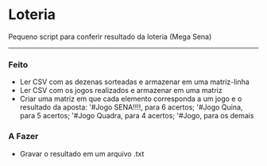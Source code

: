 # Loteria
Pequeno script para conferir resultado da loteria (Mega Sena)

---
### Feito
- Ler CSV com as dezenas sorteadas e armazenar em uma matriz-linha
- Ler CSV com os jogos realizados e armazenar em uma matriz
- Criar uma matriz em que cada elemento corresponda a um jogo e o resultado da aposta:
'#Jogo SENA!!!!, para 6 acertos; '#Jogo Quina, para 5 acertos; '#Jogo Quadra, para 4 acertos;
'#Jogo, para os demais

### A Fazer
- Gravar o resultado em um arquivo .txt
